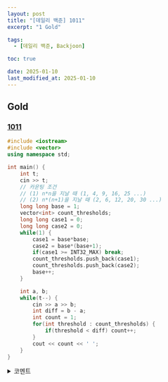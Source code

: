 ```yaml
---
layout: post
title: "[데일리 백준] 1011"
excerpt: "1 Gold"

tags:
  - [데일리 백준, Backjoon]

toc: true

date: 2025-01-10
last_modified_at: 2025-01-10
---
```

## Gold
### [1011][def]

```c++
#include <iostream>
#include <vector>
using namespace std;

int main() {
    int t;
    cin >> t;
    // 카운팅 조건
    // (1) n*n을 지날 때 (1, 4, 9, 16, 25 ...)
    // (2) n*(n+1)을 지날 때 (2, 6, 12, 20, 30 ...)
    long long base = 1;
    vector<int> count_thresholds;
    long long case1 = 0;
    long long case2 = 0;
    while(1) {
        case1 = base*base;
        case2 = base*(base+1);
        if(case1 >= INT32_MAX) break;
        count_thresholds.push_back(case1);
        count_thresholds.push_back(case2);
        base++;
    }

    int a, b;
    while(t--) {
        cin >> a >> b;
        int diff = b - a;
        int count = 1;
        for(int threshold : count_thresholds) {
            if(threshold < diff) count++;
        }
        cout << count << ' ';
    }
}
```

<details>
<summary>코멘트</summary>
<div markdown="1">

- 재미있는 수학 문제 !

- 카운팅이 늘어나는 기점이 되는 수 들의 규칙성을 찾아내는 재밌는 문제다.  

- 좀 더 증명을 해보자면,  

  - 숫자가 늘어나기 직전, 가질 수 있는 최대값값 수열은 양 쪽이 대칭인 모양으로서 
    - (1) 1 2 3 ... n-1, n, n-1, ... 3 2 1  ->  이와 같이 홀수 개거나
    - (2) 1 2 3 ... n-1, n, n, n-1, ... 3 2 1  ->  이와 같이 짝수 개를 가진다.

  - 이 수들의 합을 계산해보면,
    - (1) (n-1)n/2 + n(n+1)/2 = n^2
    - (2) n(n+1)/2 + n(n+1)/2 = n(n+1)

  - 따라서 n^2와 n(n+1)을 지나는 순간, 카운팅이 늘어나는 것을 알 수 있다.

</div>
</details>

[def]: https://www.acmicpc.net/problem/1011